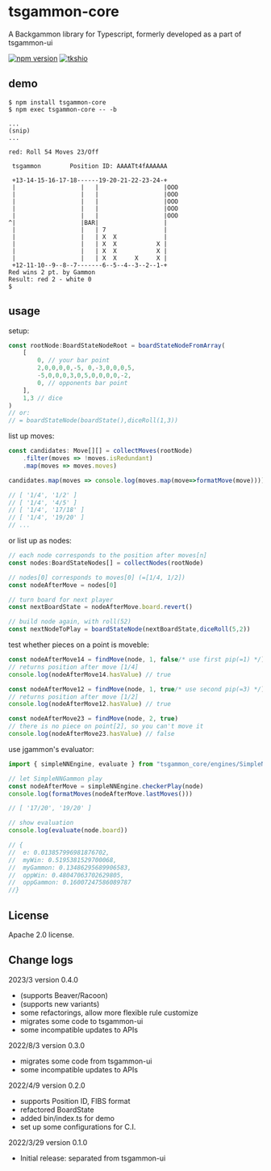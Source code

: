 # tsgammon-core
A Backgammon library for Typescript, formerly developed as a part of tsgammon-ui

[![npm version](https://badge.fury.io/js/tsgammon-core.svg)](https://badge.fury.io/js/tsgammon-core)
[![tkshio](https://circleci.com/gh/tkshio/tsgammon-core.svg?style=shield)](https://circleci.com/gh/tkshio/tsgammon-core)

## demo
````
$ npm install tsgammon-core
$ npm exec tsgammon-core -- -b

...
(snip)
...

red: Roll 54 Moves 23/Off

 tsgammon        Position ID: AAAATt4fAAAAAA

 +13-14-15-16-17-18------19-20-21-22-23-24-+   
 |                  |   |                  |OOO
 |                  |   |                  |OOO
 |                  |   |                  |OOO
 |                  |   |                  |OOO
 |                  |   |                  |OOO
^|                  |BAR|                  |   
 |                  |   | 7                |   
 |                  |   | X  X             |   
 |                  |   | X  X           X |   
 |                  |   | X  X           X |   
 |                  |   | X  X     X     X |   
 +12-11-10--9--8--7-------6--5--4--3--2--1-+   
Red wins 2 pt. by Gammon
Result: red 2 - white 0
$
````


## usage

setup:
```typescript
const rootNode:BoardStateNodeRoot = boardStateNodeFromArray(
    [
        0, // your bar point
        2,0,0,0,0,-5, 0,-3,0,0,0,5,
        -5,0,0,0,3,0,5,0,0,0,0,-2,
        0, // opponents bar point
    ],
    1,3 // dice
)
// or:
// = boardStateNode(boardState(),diceRoll(1,3))
```

list up moves:
```typescript
const candidates: Move[][] = collectMoves(rootNode)
    .filter(moves => !moves.isRedundant)
    .map(moves => moves.moves)

candidates.map(moves => console.log(moves.map(move=>formatMove(move))))

// [ '1/4', '1/2' ]
// [ '1/4', '4/5' ]
// [ '1/4', '17/18' ]
// [ '1/4', '19/20' ]
// ...
```

or list up as nodes:
```typescript
// each node corresponds to the position after moves[n]
const nodes:BoardStateNodes[] = collectNodes(rootNode)

// nodes[0] corresponds to moves[0] (=[1/4, 1/2])
const nodeAfterMove = nodes[0]

// turn board for next player
const nextBoardState = nodeAfterMove.board.revert()

// build node again, with roll(52)
const nextNodeToPlay = boardStateNode(nextBoardState,diceRoll(5,2))

```

test whether pieces on a point is moveble:
```typescript
const nodeAfterMove14 = findMove(node, 1, false/* use first pip(=1) */)
// returns position after move [1/4]
console.log(nodeAfterMove14.hasValue) // true

const nodeAfterMove12 = findMove(node, 1, true/* use second pip(=3) */)
// returns position after move [1/2]
console.log(nodeAfterMove12.hasValue) // true

const nodeAfterMove23 = findMove(node, 2, true)
// there is no piece on point[2], so you can't move it
console.log(nodeAfterMove23.hasValue) // false
```

use jgammon's evaluator:
```typescript
import { simpleNNEngine, evaluate } from "tsgammon_core/engines/SimpleNNGammon"

// let SimpleNNGammon play
const nodeAfterMove = simpleNNEngine.checkerPlay(node)
console.log(formatMoves(nodeAfterMove.lastMoves()))

// [ '17/20', '19/20' ]

// show evaluation
console.log(evaluate(node.board))

// {
//  e: 0.013857996981876702,
//  myWin: 0.5195381529700068,
//  myGammon: 0.13486295689906583,
//  oppWin: 0.48047063702629805,
//  oppGammon: 0.16007247586089787
//}
```

## License

Apache 2.0 license.

## Change logs

2023/3 version 0.4.0
- (supports Beaver/Racoon)
- (supports new variants)
- some refactorings, allow more flexible rule customize
- migrates some code to tsgammon-ui
- some incompatible updates to APIs

2022/8/3 version 0.3.0

- migrates some code from tsgammon-ui
- some incompatible updates to APIs


2022/4/9 version 0.2.0

- supports Position ID, FIBS format
- refactored BoardState
- added bin/index.ts for demo
- set up some configurations for C.I.


2022/3/29 version 0.1.0

- Initial release: separated from tsgammon-ui

